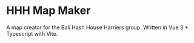 # HHH Map Maker

A map creator for the Bali Hash House Harriers group. Written in Vue 3 + Typescript with Vite.
